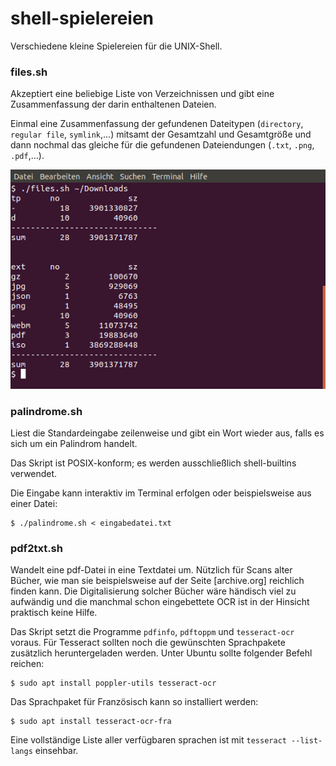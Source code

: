 # shell-spielereien

Verschiedene kleine Spielereien für die UNIX-Shell.

### files.sh
Akzeptiert eine beliebige Liste von Verzeichnissen und gibt eine Zusammenfassung der darin enthaltenen Dateien.

Einmal eine Zusammenfassung der gefundenen Dateitypen (`directory`, `regular file`, `symlink`,...) mitsamt der Gesamtzahl und Gesamtgröße und dann nochmal das gleiche für die gefundenen Dateiendungen (`.txt`, `.png`, `.pdf`,...).

![Ausgabe von files.sh](https://raw.githubusercontent.com/datenbauer/shell-spielereien/master/files-sh_demo.png)

### palindrome.sh
Liest die Standardeingabe zeilenweise und gibt ein Wort wieder aus, falls es sich um ein Palindrom handelt.

Das Skript ist POSIX-konform; es werden ausschließlich shell-builtins verwendet.

Die Eingabe kann interaktiv im Terminal erfolgen oder beispielsweise aus einer Datei:

```shell
$ ./palindrome.sh < eingabedatei.txt
```

### pdf2txt.sh
Wandelt eine pdf-Datei in eine Textdatei um. Nützlich für Scans alter Bücher, wie man sie beispielsweise auf der Seite [archive.org] reichlich finden kann. Die Digitalisierung solcher Bücher wäre händisch viel zu aufwändig und die manchmal schon eingebettete OCR ist in der Hinsicht praktisch keine Hilfe.

Das Skript setzt die Programme `pdfinfo`, `pdftoppm` und `tesseract-ocr` voraus. Für Tesseract sollten noch die gewünschten Sprachpakete zusätzlich heruntergeladen werden. Unter Ubuntu sollte folgender Befehl reichen:
```
$ sudo apt install poppler-utils tesseract-ocr
```

Das Sprachpaket für Französisch kann so installiert werden:
```
$ sudo apt install tesseract-ocr-fra
```
Eine vollständige Liste aller verfügbaren sprachen ist mit `tesseract --list-langs` einsehbar.